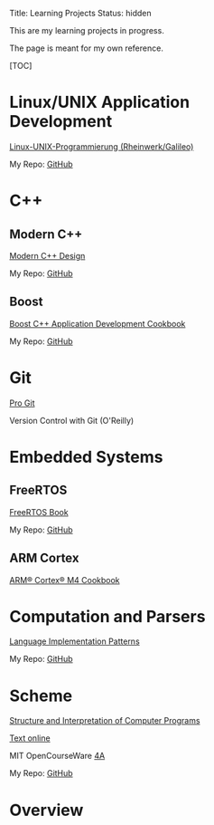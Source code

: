 Title: Learning Projects
Status: hidden

This are my learning projects in progress.

The page is meant for my own reference.


[TOC]

# Linux/UNIX Application Development

[Linux-UNIX-Programmierung (Rheinwerk/Galileo)](http://openbook.rheinwerk-verlag.de/linux_unix_programmierung/Kap02-002.htm#t2t310)

My Repo: [GitHub](https://github.com/LukasWoodtli/LinuxDevelopment)


# C++

## Modern C++

[Modern C++ Design](https://play.google.com/books/reader?printsec=frontcover&output=reader&id=vV-ACgAAAEAJ&pg=GBS.PA25)

My Repo: [GitHub](https://github.com/LukasWoodtli/)

## Boost

[Boost C++ Application Development Cookbook](https://www.packtpub.com/mapt/book/All%20Books/9781849514880)

My Repo: [GitHub](https://github.com/LukasWoodtli/BoostCookbook)


# Git

[Pro Git](https://git-scm.com/book/en/v2)

Version Control with Git (O'Reilly)


# Embedded Systems

## FreeRTOS

[FreeRTOS Book](https://www.dropbox.com/s/dxcag8v4gv0ew9c/Using%20the%20FreeRTOS%20Real%20Time%20Kernel%20-%20A%20Practical%20Guide.pdf?dl=0)

My Repo: [GitHub](https://github.com/LukasWoodtli/FreeRtosExamples)


## ARM Cortex

[ARM® Cortex® M4 Cookbook](https://www.packtpub.com/mapt/book/hardware_and_creative/9781782176503/1/ch01lvl1sec10/Installing+uVision5)


# Computation and Parsers

[Language Implementation Patterns](https://pragprog.com/book/tpdsl/language-implementation-patterns)

My Repo: [GitHub](https://github.com/LukasWoodtli/LanguageImplementationPatterns)


# Scheme

[Structure and Interpretation of Computer Programs](https://play.google.com/books/reader?printsec=frontcover&output=reader&id=cCsbCQAAAEAJ&pg=GBS.PA227)

[Text online](https://mitpress.mit.edu/sicp/full-text/book/book-Z-H-4.html#%25_toc_start)

MIT OpenCourseWare [4A](http://ocw.mit.edu/courses/electrical-engineering-and-computer-science/6-001-structure-and-interpretation-of-computer-programs-spring-2005/video-lectures/4a-pattern-matching-and-rule-based-substitution/)

My Repo: [GitHub](https://github.com/LukasWoodtli/SchemeCourse)

# Overview

<meta charset="utf-8">
<style>

    body {
        font-family: "Helvetica Neue", Helvetica, Arial, sans-serif;
        width: 960px;
        height: 500px;
        position: relative;
    }

    svg {
        width: 100%;
        height: 100%;
        position: center;
    }

    .toolTip {
        font-family: "Helvetica Neue", Helvetica, Arial, sans-serif;
        position: absolute;
        display: none;
        width: auto;
        height: auto;
        background: none repeat scroll 0 0 white;
        border: 0 none;
        border-radius: 8px 8px 8px 8px;
        box-shadow: -3px 3px 15px #888888;
        color: black;
        font: 12px sans-serif;
        padding: 5px;
        text-align: center;
    }

    text {
        font: 12px sans-serif;
        color: white;
    }
    text.value {
        font-size: 120%;
        fill: white;
    }

    .axisHorizontal path{
        fill: none;
    }

    .axisHorizontal .tick line {
        stroke-width: 1;
        stroke: rgba(0, 0, 0, 0.2);
    }

    .bar {
        fill: steelblue;
        fill-opacity: .9;
    }

</style>


<script src="http://d3js.org/d3.v3.min.js"></script>
<script>

    function Book(name, page, totalPages) {
        this.name = name;
        this.page = page;
        this.totalPages = totalPages;
    }
    Book.prototype.progress = function() {
        var percent = this.page * 100 / this.totalPages;
        var rounded = Math.round( percent * 10 ) / 10;
        return rounded;
    }
    Book.prototype.pagesLeft = function() {
        return this.totalPages - this.page;
    }
    data = [
        new Book("Linux-UNIX-Programmierung", 349, 857),
        new Book("Modern C++",         96, 359),
        new Book("Boost C++ Cookbook", 29, 348),
        new Book("Pro Git", 262, 574),
        new Book("Version Control with Git", 34, 327),
        new Book("FreeRTOS", 49, 216),
        new Book("ARM Cortex Cookbook", 27, 298),
        new Book("Language Implementation Patterns", 40, 358),
        new Book("SICP", 227, 688),
    ];

    function addTotal() {
        var page = 0;
        var totalPages = 0;
        for (var book of data) {
            page += book.page;
            totalPages += book.totalPages;
        }

        data.push(new Book("Total: ", page, totalPages));
    }

    window.onload = addTotal();

    var div = d3.select("body").append("div").attr("class", "toolTip");

    var axisMargin = 20,
            margin = 40,
            valueMargin = 4,
            width = parseInt(d3.select('body').style('width'), 10),
            height = parseInt(d3.select('body').style('height'), 10),
            barHeight = (height-axisMargin-margin*2)* 0.4/data.length,
            barPadding = (height-axisMargin-margin*2)*0.6/data.length,
            data, bar, svg, scale, xAxis, labelWidth = 0;

    max = d3.max(data, function(d) { return d.progress(); });

    svg = d3.select('body')
            .append("svg")
            .attr("width", width)
            .attr("height", height);


    bar = svg.selectAll("g")
            .data(data)
            .enter()
            .append("g");

    bar.attr("class", "bar")
            .attr("cx",0)
            .attr("transform", function(d, i) {
                return "translate(" + margin + "," + (i * (barHeight + barPadding) + barPadding) + ")";
            });

    bar.append("text")
            .attr("class", "book")
            .attr("y", barHeight)
            .attr("dy", ".35em") //vertical align middle
            .text(function(d){
                return d.name;
            }).each(function() {
        labelWidth = Math.ceil(Math.max(labelWidth, this.getBBox().width));
    });

    scale = d3.scale.linear()
            .domain([0, max])
            .range([0, width - margin*2 - labelWidth]);

    xAxis = d3.svg.axis()
            .scale(scale)
            .tickSize(-height + 2*margin + axisMargin)
            .orient("bottom");

    bar.append("rect")
            .attr("transform", "translate("+labelWidth+", 0)")
            .attr("height", barHeight)
            .attr("width", function(d){
                return scale(d.progress());
            });

    bar.append("text")
            .attr("class", "value")
            .attr("y", barHeight / 2)
            .attr("dx", -valueMargin + labelWidth) //margin right
            .attr("dy", ".35em") //vertical align middle
            .attr("text-anchor", "end")
            .text(function(d){
                return (d.progress()+"%");
            })
            .attr("x", function(d){
                var width = this.getBBox().width;
                return Math.max(width + valueMargin, scale(d.progress()));
            });

    bar
            .on("mousemove", function(d){
                div.style("left", d3.event.pageX+10+"px");
                div.style("top", d3.event.pageY-25+"px");
                div.style("display", "inline-block");
        div.html((d.name)+
            "<br>Page: "+(d.page)+
            "<br>Left: "+(d.pagesLeft())+
            "<br>Total: "+(d.totalPages)+
            "<br>"+(d.progress())+"%");
            });
    bar
            .on("mouseout", function(d){
                div.style("display", "none");
            });

    svg.insert("g",":first-child")
            .attr("class", "axisHorizontal")
            .attr("transform", "translate(" + (margin + labelWidth) + ","+ (height - axisMargin - margin)+")")
            .call(xAxis);

</script>
